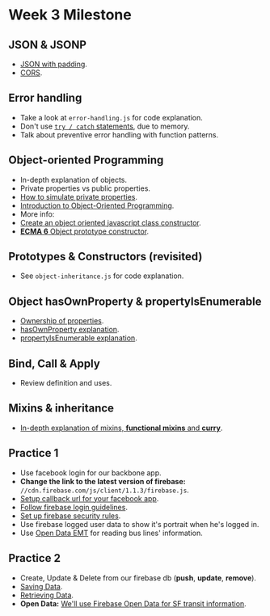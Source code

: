Week 3 Milestone
===================

## JSON & JSONP

* [JSON with padding](http://web.ontuts.com/tutoriales/jsonp-llamadas-ajax-entre-dominios/).
* [CORS](http://www.html5rocks.com/en/tutorials/cors/).

## Error handling

* Take a look at `error-handling.js` for code explanation.
* Don't use [`try / catch` statements](https://developer.mozilla.org/en-US/docs/Web/JavaScript/Reference/Statements/try...catch), due to memory.
* Talk about preventive error handling with function patterns.

## Object-oriented Programming

* In-depth explanation of objects.
* Private properties vs public properties.
* [How to simulate private properties](https://developer.mozilla.org/en-US/Add-ons/SDK/Guides/Contributor_s_Guide/Private_Properties).
* [Introduction to Object-Oriented Programming](https://developer.mozilla.org/en-US/docs/Web/JavaScript/Introduction_to_Object-Oriented_JavaScript).
* More info:
 * [Create an object oriented javascript class constructor](http://www.htmlgoodies.com/html5/tutorials/create-an-object-oriented-javascript-class-constructor.html).
 * [__ECMA 6__ Object prototype constructor](https://developer.mozilla.org/en-US/docs/Web/JavaScript/Reference/Global_Objects/Object/create).

## Prototypes & Constructors (revisited)

* See `object-inheritance.js` for code explanation.

## Object hasOwnProperty & propertyIsEnumerable

* [Ownership of properties](https://developer.mozilla.org/en-US/docs/Web/JavaScript/Enumerability_and_ownership_of_properties).
* [hasOwnProperty explanation](https://developer.mozilla.org/en-US/docs/Web/JavaScript/Reference/Global_Objects/Object/hasOwnProperty).
* [propertyIsEnumerable explanation](https://developer.mozilla.org/en-US/docs/Web/JavaScript/Reference/Global_Objects/Object/propertyIsEnumerable).

## Bind, Call & Apply

* Review definition and uses.

## Mixins & inheritance

* [In-depth explanation of mixins, __functional mixins__ and __curry__](http://javascriptweblog.wordpress.com/2011/05/31/a-fresh-look-at-javascript-mixins/).

## Practice 1

* Use facebook login for our backbone app.
 * __Change the link to the latest version of firebase:__ `//cdn.firebase.com/js/client/1.1.3/firebase.js`.
 * [Setup callback url for your facebook app](https://www.firebase.com/docs/web/guide/login/facebook.html).
 * [Follow firebase login guidelines](https://www.firebase.com/docs/web/guide/user-auth.html).
 * [Set up firebase security rules](https://www.firebase.com/docs/security/guide/user-security.html).
 * Use firebase logged user data to show it's portrait when he's logged in.
* Use [Open Data EMT](http://opendata.emtmadrid.es/Servicios-web/BUS) for reading bus lines' information.

## Practice 2

* Create, Update & Delete from our firebase db (__push__, __update__, __remove__).
 * [Saving Data](https://www.firebase.com/docs/web/guide/saving-data.html).
 * [Retrieving Data](https://www.firebase.com/docs/web/guide/retrieving-data.html).
* __Open Data:__ [We'll use Firebase Open Data for SF transit information](https://www.firebase.com/docs/open-data/transit.html).